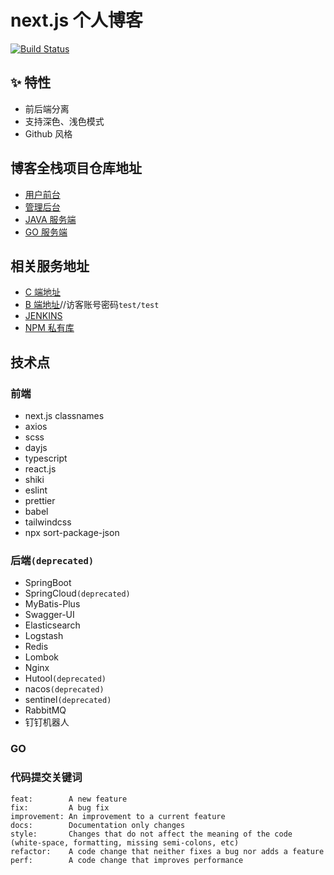 # next.js 个人博客

[![Build Status](https://drone.zzfzzf.com/api/badges/zzfn/zzf/status.svg)](https://drone.zzfzzf.com/zzfn/zzf)

## ✨ 特性

- 前后端分离
- 支持深色、浅色模式
- Github 风格

## 博客全栈项目仓库地址

- [用户前台](https://github.com/zzfn/zzf)
- [管理后台](https://github.com/zzfn/zeus)
- [JAVA 服务端](https://github.com/zzfn/blog-server)
- [GO 服务端](https://github.com/zzfn/blog-server-go)
## 相关服务地址

- [C 端地址](https://zzfzzf.com)
- [B 端地址](https://admin.zzfzzf.com)//访客账号密码`test/test`
- [JENKINS](https://jenkins.zzfzzf.com)
- [NPM 私有库](https://npm.zzfzzf.com)

## 技术点

### 前端

- next.js
  classnames
- axios
- scss
- dayjs
- typescript
- react.js
- shiki
- eslint
- prettier
- babel
- tailwindcss
- npx sort-package-json

### 后端`(deprecated)`

- SpringBoot
- SpringCloud`(deprecated)`
- MyBatis-Plus
- Swagger-UI
- Elasticsearch
- Logstash
- Redis
- Lombok
- Nginx
- Hutool`(deprecated)`
- nacos`(deprecated)`
- sentinel`(deprecated)`
- RabbitMQ
- 钉钉机器人

### GO

### 代码提交关键词

```
feat:        A new feature
fix:         A bug fix
improvement: An improvement to a current feature
docs:        Documentation only changes
style:       Changes that do not affect the meaning of the code (white-space, formatting, missing semi-colons, etc)
refactor:    A code change that neither fixes a bug nor adds a feature
perf:        A code change that improves performance
```
